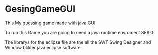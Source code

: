 # GesingGameGUI
This My guessing game made with java GUI


To run this Game you are going to need a java runtime envroment SE8.0


The librarys for the eclipse file are the all the SWT Swing Designer and Window blilder java eclipse software 

